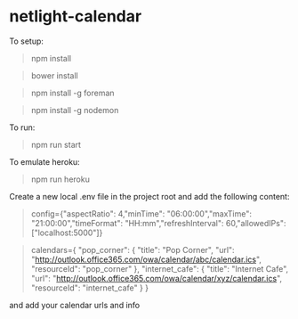 # netlight-calendar

To setup:
>npm install

>bower install

>npm install -g foreman

>npm install -g nodemon

To run:
>npm run start

To emulate heroku:
>npm run heroku

Create a new local .env file in the project root and add the following content:
>config={"aspectRatio": 4,"minTime": "06:00:00","maxTime": "21:00:00","timeFormat": "HH:mm","refreshInterval": 60,"allowedIPs": ["localhost:5000"]}

>calendars={ "pop_corner": { "title": "Pop Corner", "url": "http://outlook.office365.com/owa/calendar/abc/calendar.ics", "resourceId": "pop_corner" }, "internet_cafe": { "title": "Internet Cafe", "url": "http://outlook.office365.com/owa/calendar/xyz/calendar.ics", "resourceId": "internet_cafe" } }

and add your calendar urls and info
